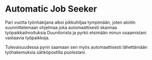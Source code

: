 # Automatic Job Seeker

Pari vuotta työnhakijana alkoi pikkuhiljaa tympimään, joten aloitin suunnittelemaan ohjelmaa joka automaattisesti skannaa työpaikkailmoituksia Duunitorista ja pyrkii etsimään minun osaamistani vastaavia työpaikkoja.

Tulevaisuudessa pyrin saamaan sen myös automaattisesti lähettämään työhakemuksia sähköpostilla puolestani.
